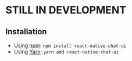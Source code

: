 # STILL IN DEVELOPMENT

## Installation

- Using [npm](https://www.npmjs.com/#getting-started): `npm install react-native-chat-ui`
- Using [Yarn](https://yarnpkg.com/): `yarn add react-native-chat-ui`
